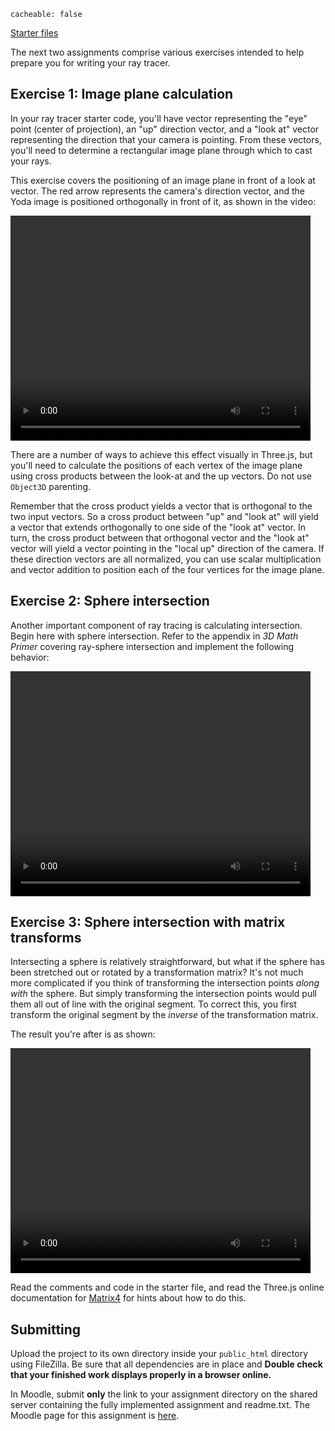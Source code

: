 ```
cacheable: false
```

[Starter files](/~tmullen/secure/f17cg/cs315-hw11.zip)

The next two assignments comprise various exercises intended to help prepare you for writing your ray tracer. 

## Exercise 1: Image plane calculation

In your ray tracer starter code, you'll have vector representing the "eye" point (center of projection), an "up" direction vector, and a "look at" vector representing the direction that your camera is pointing. From these vectors, you'll need to determine a rectangular image plane through which to cast your rays. 

This exercise covers the positioning of an image plane in front of a look at vector. The red arrow represents the camera's direction vector, and the Yoda image is positioned orthogonally in front of it, as shown in the video:

<video width="480" height="360" controls>
  <source src="/~tmullen/images/cg/imagePlane.ogv" type="video/ogg;" codecs="theora, vorbis">
Your browser does not support the video tag.
</video>

There are a number of ways to achieve this effect visually in Three.js, but you'll need to calculate the positions of each vertex of the image plane using cross products between the look-at and the up vectors. Do not use `Object3D` parenting.

Remember that the cross product yields a vector that is orthogonal to the two input vectors. So a cross product between "up" and "look at" will yield a vector that extends orthogonally to one side of the "look at" vector. In turn, the cross product between that orthogonal vector and the "look at" vector will yield a vector pointing in the "local up" direction of the camera. If these direction vectors are all normalized, you can use scalar multiplication and vector addition to position each of the four vertices for the image plane. 


## Exercise 2: Sphere intersection

Another important component of ray tracing is calculating intersection. Begin here with sphere intersection. Refer to the appendix in *3D Math Primer* covering ray-sphere intersection and implement the following behavior:

<video width="480" height="360" controls>
  <source src="/~tmullen/images/cg/sphereIntersection.ogv" type="video/ogg;" codecs="theora, vorbis">
Your browser does not support the video tag.
</video>


## Exercise 3: Sphere intersection with matrix transforms

Intersecting a sphere is relatively straightforward, but what if the sphere has been stretched out or rotated by a transformation matrix? It's not much more complicated if you think of transforming the intersection points *along with* the sphere. But simply transforming the intersection points would pull them all out of line with the original segment. To correct this, you first transform the original segment by the *inverse* of the transformation matrix. 

The result you're after is as shown:

<video width="480" height="360" controls>
  <source src="/~tmullen/images/cg/sphereIntersectionMatrix.ogv" type="video/ogg;" codecs="theora, vorbis">
Your browser does not support the video tag.
</video>

Read the comments and code in the starter file, and read the Three.js online documentation for [Matrix4](https://threejs.org/docs/#api/math/Matrix4) for hints about how to do this.

## Submitting

Upload the project to its own directory inside your `public_html` directory using FileZilla. Be sure that all dependencies are in place and **Double check that your finished work displays properly in a browser online.** 

In Moodle, submit **only** the link to your assignment directory on the shared server containing the fully implemented assignment and readme.txt.
The Moodle page for this assignment is [here](https://moodle.pugetsound.edu/moodle/mod/assign/view.php?id=407327).